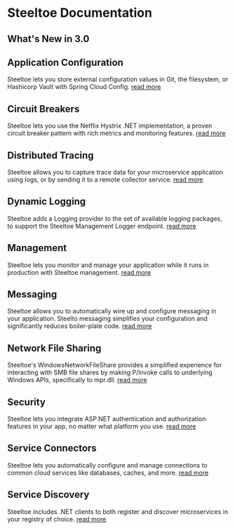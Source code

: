 # Steeltoe Documentation

## What's New in 3.0

## Application Configuration

Steeltoe lets you store external configuration values in Git, the filesystem, or Hashicorp Vault with Spring Cloud Config.
[read more](../configuration/index.md)

## Circuit Breakers

Steeltoe lets you use the Netflix Hystrix .NET implementation, a proven circuit breaker pattern with rich metrics and monitoring features.
[read more](../circuitbreaker/index.md)

## Distributed Tracing

Steeltoe allows you to capture trace data for your microservice application using logs, or by sending it to a remote collector service.
[read more](../tracing/index.md)

## Dynamic Logging

Steeltoe adds a Logging provider to the set of available logging packages, to support the Steeltoe Management Logger endpoint.
[read more](../logging/index.md)

## Management

Steeltoe lets you monitor and manage your application while it runs in production with Steeltoe management.
[read more](../management/index.md)

## Messaging

Steeltoe allows you to automatically wire up and configure messaging in your application. Steelto messaging simplifies your configuration and significantly reduces boiler-plate code.
[read more](../messaging/index.md)

## Network File Sharing

Steeltoe's WindowsNetworkFileShare provides a simplified experience for interacting with SMB file shares by making P/Invoke calls to underlying Windows APIs, specifically to mpr.dll.
[read more](../fileshares/index.md)

## Security

Steeltoe lets you integrate ASP.NET authentication and authorization features in your app, no matter what platform you use.
[read more](../security/index.md)

## Service Connectors

Steeltoe lets you automatically configure and manage connections to common cloud services like databases, caches, and more.
[read more](../connectors/index.md)

## Service Discovery

Steeltoe includes .NET clients to both register and discover microservices in your registry of choice.
[read more](../discovery/index.md)
